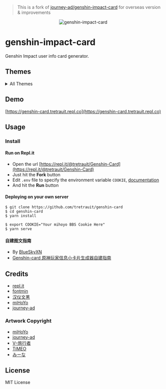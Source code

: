 > This is a fork of [journey-ad/genshin-impact-card](https://genshin-card.getloli.com/) for overseas version & improvements

<p align="center"><img src="https://genshin-card.tretrauit.repl.co/75/17111457.svg" alt="genshin-impact-card"></p>

# genshin-impact-card

Genshin Impact user info card generator.

## Themes

<details>
<summary>All Themes</summary>

![](https://genshin-card.getloli.com/detail/0/160596100.png)
![](https://genshin-card.getloli.com/detail/1/160596100.png)
![](https://genshin-card.getloli.com/detail/2/160596100.png)
![](https://genshin-card.getloli.com/detail/3/160596100.png)
![](https://genshin-card.getloli.com/detail/4/160596100.png)
![](https://genshin-card.getloli.com/detail/5/160596100.png)
![](https://genshin-card.getloli.com/detail/6/160596100.png)
![](https://genshin-card.getloli.com/detail/7/160596100.png)
![](https://genshin-card.getloli.com/detail/8/160596100.png)
![](https://genshin-card.getloli.com/detail/9/160596100.png)
![](https://genshin-card.getloli.com/detail/10/160596100.png)
![](https://genshin-card.getloli.com/detail/11/160596100.png)
![](https://genshin-card.getloli.com/detail/12/160596100.png)
![](https://genshin-card.getloli.com/detail/13/160596100.png)
![](https://genshin-card.getloli.com/detail/14/160596100.png)
![](https://genshin-card.getloli.com/detail/15/160596100.png)
![](https://genshin-card.getloli.com/detail/16/160596100.png)
![](https://genshin-card.getloli.com/detail/17/160596100.png)
![](https://genshin-card.getloli.com/detail/18/160596100.png)
![](https://genshin-card.getloli.com/detail/19/160596100.png)
![](https://genshin-card.getloli.com/detail/20/160596100.png)
![](https://genshin-card.getloli.com/detail/21/160596100.png)
![](https://genshin-card.getloli.com/detail/22/160596100.png)
![](https://genshin-card.getloli.com/detail/23/160596100.png)
![](https://genshin-card.getloli.com/detail/24/160596100.png)
![](https://genshin-card.getloli.com/detail/25/160596100.png)
![](https://genshin-card.getloli.com/detail/26/160596100.png)
![](https://genshin-card.getloli.com/detail/27/160596100.png)
![](https://genshin-card.getloli.com/detail/28/160596100.png)
![](https://genshin-card.getloli.com/detail/29/160596100.png)
![](https://genshin-card.getloli.com/detail/30/160596100.png)
![](https://genshin-card.getloli.com/detail/31/160596100.png)
![](https://genshin-card.getloli.com/detail/32/160596100.png)
![](https://genshin-card.getloli.com/detail/33/160596100.png)
![](https://genshin-card.getloli.com/detail/34/160596100.png)
![](https://genshin-card.getloli.com/detail/35/160596100.png)
![](https://genshin-card.getloli.com/detail/36/160596100.png)
![](https://genshin-card.getloli.com/detail/37/160596100.png)
![](https://genshin-card.getloli.com/detail/38/160596100.png)
![](https://genshin-card.getloli.com/detail/39/160596100.png)

</details>

## Demo

[https://genshin-card.tretrauit.repl.co](https://genshin-card.tretrauit.repl.co)

## Usage

### Install

#### Run on Repl.it

-   Open the url [https://repl.it/@tretrauit/Genshin-Card](https://repl.it/@tretrauit/Genshin-Card)
-   Just hit the **Fork** button
-   Edit `.env` file to specify the environment variable `COOKIE`, [documentation](https://docs.repl.it/repls/secret-keys)
-   And hit the **Run** button

#### Deploying on your own server

```shell
$ git clone https://github.com/tretrauit/genshin-card
$ cd genshin-card
$ yarn install

$ export COOKIE="Your mihoyo BBS Cookie Here"
$ yarn serve
```

#### 自建图文指南

-   By [BlueSkyXN](https://github.com/BlueSkyXN/Genshin-card)
-   [Genshin-card 原神玩家信息小卡片生成器自建指南](https://www.blueskyxn.com/202102/4008.html)

## Credits

-   [repl.it](https://repl.it/)
-   [fontmin](https://github.com/ecomfe/fontmin)
-   [汉仪文黑](https://www.hanyi.com.cn/productdetail.php?id=989&type=0)
-   [miHoYo](https://www.mihoyo.com)
-   [journey-ad](https://github.com/journey-ad)

### Artwork Copyright

-   [miHoYo](https://www.mihoyo.com)
-   [journey-ad](https://github.com/journey-ad)
-   [V–旅行者](https://bbs.nga.cn/read.php?tid=24827770)
-   [TiMEO](https://www.pixiv.net/artworks/86829113)
-   [みーな](https://www.pixiv.net/artworks/85194788)

## License

MIT License

